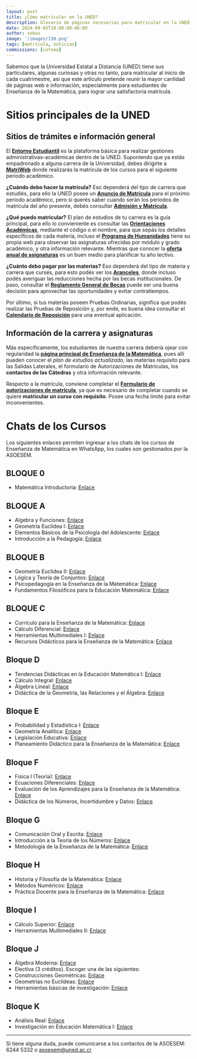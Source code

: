 ```yaml
---
layout: post
title: ¿Cómo matricular en la UNED?
description: Glosario de páginas necesarias para matricular en la UNED.
date: 2024-09-05T18:00:00-06:00
author: sebas
image: '/images/130.png'
tags: [matrícula, noticias]
commissions: [cofoma]
---
```


Sabemos que la Universidad Estatal a Distancia (UNED) tiene sus particulares, algunas curiosas y otras no tanto, para matricular al inicio de cada cuatrimestre, así que este artículo pretende reunir la mayor cantidad de páginas web e información, especialmente para estudiantes de Enseñanza de la Matemática, para lograr una satisfactoria matrícula.

# Sitios principales de la UNED

## Sitios de trámites e información general

El [**Entorno Estudiantil**](https://entornoestudiantil.uned.ac.cr/) es la plataforma básica para realizar gestiones administrativas-académicas dentro de la UNED. Suponiendo que ya estás empadronado a alguna carrera de la Universidad, debes dirigirte a [**MatriWeb**](https://matriweb.uned.ac.cr/) donde realizarás la matrícula de los cursos para el siguiente periodo académico.

**¿Cuándo debo hacer la matrícula?** Eso dependerá del tipo de carrera que estudiés, para ello la UNED posee un [**Anuncio de Matrícula**](https://uned.cr/anuncio-matricula) para el próximo periodo académico, pero si querés saber cuando serán los periodos de matrícula del año presente, debés consultar [**Admisión y Matrícula**](https://uned.cr/vida-estudiantil/servicios/dependencias/oficina-de-registro-y-administracion-estudiantil/admision-y-matricula).

**¿Qué puedo matricular?** El plan de estudios de tu carrera es la guía principal, para ello lo convieniente es consultar las [**Orientaciones Académicas**](https://orientacionesacademicas.uned.ac.cr/consultas/), mediante el código o el nombre, para que sepás los detalles específicos de cada materia, incluso el [**Programa de Humanidades**](https://uned.cr/index.php/ecsh/programa-de-humanidades) tiene su propia web para observar las asignaturas ofrecidas por módulo y grado académico, y otra información relevante. Mientras que conocer la [**oferta anual de asignaturas**](https://produccion.uned.ac.cr/sigoa/consultaweb3.aspx) es un buen medio para planificar tu año lectivo. 

**¿Cuánto debo pagar por las materias?** Eso dependerá del tipo de materia y carrera que cursés, para esto podés ver los [**Aranceles**](https://uned.cr/ejecutiva/df/tesoreria/aranceles), donde incluso podés averiguar las reducciones hecha por las becas institucionales. De paso, consultar el [**Reglamento General de Becas**](https://www.uned.ac.cr/docencia/images/Reglamentobecas_pregradogradoUNED_23052024.pdf) puede ser una buena decisión para aprovechar las oportunidades y evitar contratiempos.

Por último, si tus materias poseen Pruebas Ordinarias, significa que podés realizar las Pruebas de Reposición y, por ende, es buena idea consultar el [**Calendario de Reposición**](https://uned.cr/calendario-pruebas-digitales-de-reposicion) para una eventual aplicación.

## Información de la carrera y asignaturas

Más especificamente, los estudiantes de nuestra carrera debería ojear con regularidad la [**página principal de Enseñanza de la Matemática**](https://uned.ac.cr/ecen/ensenanza-de-la-matematica), pues allí pueden conocer el *plan de estudios actualizado*, las materias requisito para las Salidas Laterales, el formulario de Autorizaciones de Matrículas, los **contactos de las Cátedras** y otra información relevante.

Respecto a la matrícula, conviene completar el [**Formulario de autorizaciones de matrícula**](https://uned.ac.cr/index.php/ecen/noticias/autorizaciones-de-matricula), ya que es necesario de completar cuando se quiere **matricular un curso con requisito**. Posee una fecha límite para evitar inconvenientes.


# Chats de los Cursos

Los siguientes enlaces permiten ingresar a los chats de los cursos de Enseñanza de Matemática en WhatsApp, los cuales son gestionados por la ASOESEM.

## BLOQUE 0

* Matemática Introductoria: [Enlace](https://chat.whatsapp.com/CDaEO4yOQWoJq5GNfOVzHI)

## BLOQUE A

* Algebra y Funciones: [Enlace](https://chat.whatsapp.com/HpeVhLcHuK86iKhvcz2AbW)
* Geometría Euclídea I: [Enlace](https://chat.whatsapp.com/Co3PpqV9YUvACbOblFTucA)
* Elementos Básicos de la Psicología del Adolescente: [Enlace](https://chat.whatsapp.com/ED14lX4MD9x3ckTWAxxrXN)
* Introducción a la Pedagogía: [Enlace](https://chat.whatsapp.com/F7TPfYzwowm7RdnizgjT4j)

## BLOQUE B

* Geometría Euclídea II: [Enlace](https://chat.whatsapp.com/JB3KMAMtadCCbcHZtyn7RH)
* Lógica y Teoría de Conjuntos: [Enlace](https://chat.whatsapp.com/CulYn0mkitfJqF0B9yxB0h)
* Psicopedagogía en la Enseñanza de la Matemática: [Enlace](https://chat.whatsapp.com/Eyruh1xkcjh6Yv1CUUXeLM)
* Fundamentos Filosóficos para la Educación Matemática: [Enlace](https://chat.whatsapp.com/EliNXBVYfUb0CSsL0O1ceI)

## BLOQUE C

* Currículo para la Enseñanza de la Matemática: [Enlace](https://chat.whatsapp.com/GXNp6ABETmO3X48Vzuv6Bx)
* Cálculo Diferencial: [Enlace](https://chat.whatsapp.com/DsoHkcZeq65JcZyXdsI12m)
* Herramientas Multimediales I: [Enlace](https://chat.whatsapp.com/JVF0AKWEzsLGIzOLamUJwI)
* Recursos Didácticos para la Enseñanza de la Matemática: [Enlace](https://chat.whatsapp.com/DcAbj4kovFQ8yvkZaRv3Cd)

## Bloque D

* Tendencias Didácticas en la Educación Matemática I: [Enlace](https://chat.whatsapp.com/Ly21mWFHj1c5is3on9ISnT)
* Cálculo Integral: [Enlace](https://chat.whatsapp.com/FCkFo0YVMsD6XnAHn4SJWO)
* Álgebra Lineal: [Enlace](https://chat.whatsapp.com/JhTPSffvTwuE4b5JTgVwZM)
* Didáctica de la Geometría, las Relaciones y el Álgebra: [Enlace](https://chat.whatsapp.com/L3wlZUJjttd3JCn66k11RP)

## Bloque E

* Probabilidad y Estadística I: [Enlace](https://chat.whatsapp.com/FH21WB6Updz0JWM8JxMxK2)
* Geometría Analítica: [Enlace](https://chat.whatsapp.com/DloZTAxmBbG61b5jINNJMM)
* Legislación Educativa: [Enlace](https://chat.whatsapp.com/FXDDWZw1n4AFUM4BDtMbWG)
* Planeamiento Didáctico para la Enseñanza de la Matemática: [Enlace](https://chat.whatsapp.com/JOj6Fhc7q7J8kQWNcX65Os)

## Bloque F

* Física I (Teoría): [Enlace](https://chat.whatsapp.com/GHceqk1XIGKBWb3AhBtUQ9)
* Ecuaciones Diferenciales: [Enlace](https://chat.whatsapp.com/I11jkSiRhQP86XBz3QhuJT)
* Evaluación de los Aprendizajes para la Enseñanza de la Matemática: [Enlace](https://chat.whatsapp.com/JG3YBR7nq8X4aNGeTb8Hkj)
* Didáctica de los Números, Incertidumbre y Datos: [Enlace](https://chat.whatsapp.com/DSTZrPOXyZeAph5fGSZCqG)

## Bloque G

* Comunicación Oral y Escrita: [Enlace](https://chat.whatsapp.com/HYOMAzIn5YWEeuxDgmzZ0L)
* Introducción a la Teoría de los Números: [Enlace](https://chat.whatsapp.com/LZ9Gfq5DjuWFfn2Oi9E67q)
* Metodología de la Enseñanza de la Matemática: [Enlace](https://chat.whatsapp.com/L5s56mM8x4s7zRs42eyHw5)

## Bloque H

* Historia y Filosofía de la Matemática: [Enlace](https://chat.whatsapp.com/LQyFMEudhJnKHxM9IPEosA)
* Métodos Numéricos: [Enlace](https://chat.whatsapp.com/K2NOqK77DXd9CUHggThLYy)
* Práctica Docente para la Enseñanza de la Matemática: [Enlace](https://chat.whatsapp.com/KNWb4KblhTc3SfeDf71PrP)

## Bloque I

* Cálculo Superior: [Enlace](https://chat.whatsapp.com/GfvG13vuoGsGuvI4U47F4G)
* Herramientas Multimediales II: [Enlace](https://chat.whatsapp.com/C8Ousa80n5QH2mMSoxETZr)

## Bloque J

* Álgebra Moderna: [Enlace](https://chat.whatsapp.com/Dy7lbhnxgHtFUI9Faxma4G)
* Electiva (3 créditos). Escoger una de las siguientes:
* Construcciones Geométricas: [Enlace](https://chat.whatsapp.com/Gjh6Tbw1oMqECRJxsRv69j) 
* Geometrías no Euclídeas: [Enlace](https://chat.whatsapp.com/KvLuygQLx2Z1iWxO79sEH0)
* Herramientas básicas de investigación: [Enlace](https://chat.whatsapp.com/HHMvDogiUuF4bAXlbMOZVD)

## Bloque K

* Análisis Real: [Enlace](https://chat.whatsapp.com/H5koTfhfwaZ6PFuejjji0a)
* Investigación en Educación Matemática I: [Enlace](https://chat.whatsapp.com/JbKbDfybvmJ9G7l5jH1N6s)
  
---

Si tiene alguna duda, puede comunicarse a los contactos de la ASOESEM: 6244 5332 o [asoesem@uned.ac.cr](mailto:asoesem@uned.ac.cr)
